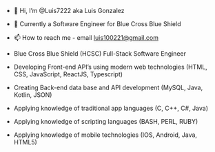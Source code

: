 - 👋 Hi, I’m @Luis7222 aka Luis Gonzalez
- 👀 Currently a Software Engineer for Blue Cross Blue Shield
- 📫 How to reach me - email luis100221@gmail.com

- Blue Cross Blue Shield (HCSC) Full-Stack Software Engineer
- Developing Front-end API’s using modern web technologies (HTML, CSS, JavaScript, ReactJS, Typescript)
- Creating Back-end data base and API development (MySQL, Java, Kotlin, JSON)
- Applying knowledge of traditional app languages (C, C++, C#, Java)
- Applying knowledge of scripting languages (BASH, PERL, RUBY)
- Applying knowledge of mobile technologies (IOS, Android, Java, HTML5)

